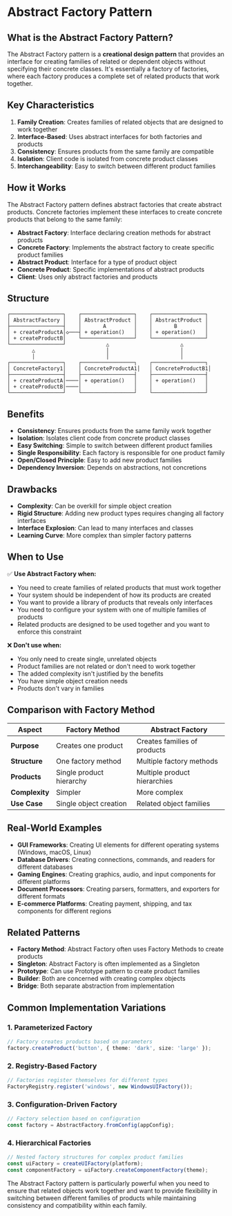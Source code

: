 # Abstract Factory Pattern

## What is the Abstract Factory Pattern?

The Abstract Factory pattern is a **creational design pattern** that provides an interface for creating families of related or dependent objects without specifying their concrete classes. It's essentially a factory of factories, where each factory produces a complete set of related products that work together.

## Key Characteristics

1. **Family Creation**: Creates families of related objects that are designed to work together
2. **Interface-Based**: Uses abstract interfaces for both factories and products
3. **Consistency**: Ensures products from the same family are compatible
4. **Isolation**: Client code is isolated from concrete product classes
5. **Interchangeability**: Easy to switch between different product families

## How it Works

The Abstract Factory pattern defines abstract factories that create abstract products. Concrete factories implement these interfaces to create concrete products that belong to the same family:

- **Abstract Factory**: Interface declaring creation methods for abstract products
- **Concrete Factory**: Implements the abstract factory to create specific product families
- **Abstract Product**: Interface for a type of product object
- **Concrete Product**: Specific implementations of abstract products
- **Client**: Uses only abstract factories and products

## Structure

```
┌─────────────────┐    ┌─────────────────┐    ┌─────────────────┐
│ AbstractFactory │    │ AbstractProduct │    │ AbstractProduct │
├─────────────────┤    │       A         │    │       B         │
│ + createProductA│◇───┤ + operation()   │    │ + operation()   │
│ + createProductB│    └─────────────────┘    └─────────────────┘
└─────────────────┘             △                       △
        △                       │                       │
        │                       │                       │
┌─────────────────┐    ┌─────────────────┐    ┌─────────────────┐
│ ConcreteFactory1│    │ ConcreteProductA1│   │ ConcreteProductB1│
├─────────────────┤    ├─────────────────┤    ├─────────────────┤
│ + createProductA│────│ + operation()   │    │ + operation()   │
│ + createProductB│────│                 │    │                 │
└─────────────────┘    └─────────────────┘    └─────────────────┘
```

## Benefits

- **Consistency**: Ensures products from the same family work together
- **Isolation**: Isolates client code from concrete product classes
- **Easy Switching**: Simple to switch between different product families
- **Single Responsibility**: Each factory is responsible for one product family
- **Open/Closed Principle**: Easy to add new product families
- **Dependency Inversion**: Depends on abstractions, not concretions

## Drawbacks

- **Complexity**: Can be overkill for simple object creation
- **Rigid Structure**: Adding new product types requires changing all factory interfaces
- **Interface Explosion**: Can lead to many interfaces and classes
- **Learning Curve**: More complex than simpler factory patterns

## When to Use

✅ **Use Abstract Factory when:**
- You need to create families of related products that must work together
- Your system should be independent of how its products are created
- You want to provide a library of products that reveals only interfaces
- You need to configure your system with one of multiple families of products
- Related products are designed to be used together and you want to enforce this constraint

❌ **Don't use when:**
- You only need to create single, unrelated objects
- Product families are not related or don't need to work together
- The added complexity isn't justified by the benefits
- You have simple object creation needs
- Products don't vary in families

## Comparison with Factory Method

| Aspect | Factory Method | Abstract Factory |
|--------|----------------|------------------|
| **Purpose** | Creates one product | Creates families of products |
| **Structure** | One factory method | Multiple factory methods |
| **Products** | Single product hierarchy | Multiple product hierarchies |
| **Complexity** | Simpler | More complex |
| **Use Case** | Single object creation | Related object families |

## Real-World Examples

- **GUI Frameworks**: Creating UI elements for different operating systems (Windows, macOS, Linux)
- **Database Drivers**: Creating connections, commands, and readers for different databases
- **Gaming Engines**: Creating graphics, audio, and input components for different platforms
- **Document Processors**: Creating parsers, formatters, and exporters for different formats
- **E-commerce Platforms**: Creating payment, shipping, and tax components for different regions

## Related Patterns

- **Factory Method**: Abstract Factory often uses Factory Methods to create products
- **Singleton**: Abstract Factory is often implemented as a Singleton
- **Prototype**: Can use Prototype pattern to create product families
- **Builder**: Both are concerned with creating complex objects
- **Bridge**: Both separate abstraction from implementation

## Common Implementation Variations

### 1. **Parameterized Factory**
```typescript
// Factory creates products based on parameters
factory.createProduct('button', { theme: 'dark', size: 'large' });
```

### 2. **Registry-Based Factory**
```typescript
// Factories register themselves for different types
FactoryRegistry.register('windows', new WindowsUIFactory());
```

### 3. **Configuration-Driven Factory**
```typescript
// Factory selection based on configuration
const factory = AbstractFactory.fromConfig(appConfig);
```

### 4. **Hierarchical Factories**
```typescript
// Nested factory structures for complex product families
const uiFactory = createUIFactory(platform);
const componentFactory = uiFactory.createComponentFactory(theme);
```

The Abstract Factory pattern is particularly powerful when you need to ensure that related objects work together and want to provide flexibility in switching between different families of products while maintaining consistency and compatibility within each family. 